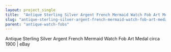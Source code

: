 ```yaml
---
layout: project_single
title:  "Antique Sterling Silver Argent French Mermaid Watch Fob Art Medal circa 1900 | eBay"
slug: "antique-sterling-silver-argent-french-mermaid-watch-fob-art-medal-circa-1900-ebay"
parent: "antique-watch-fobs"
---
```

Antique Sterling Silver Argent French Mermaid Watch Fob Art Medal circa 1900 | eBay